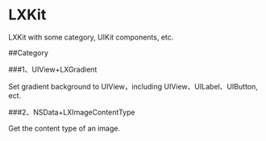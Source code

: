 # LXKit
LXKit with some category, UIKit components, etc.

##Category

###1、UIView+LXGradient

Set gradient background to UIView，including UIView、UILabel、UIButton, ect.

###2、NSData+LXImageContentType

Get the content type of an image.


